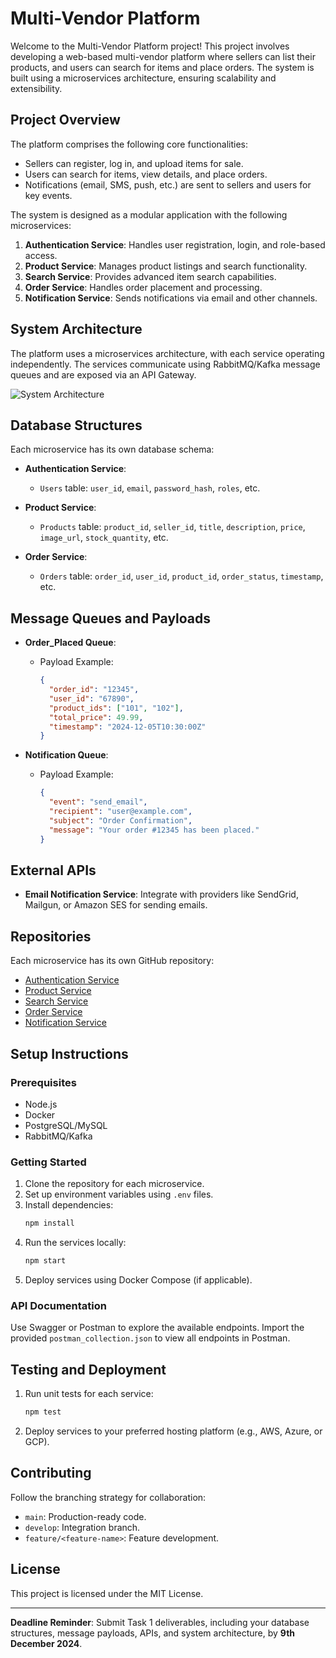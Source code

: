 # Multi-Vendor Platform

Welcome to the Multi-Vendor Platform project! This project involves developing a web-based multi-vendor platform where sellers can list their products, and users can search for items and place orders. The system is built using a microservices architecture, ensuring scalability and extensibility.

## Project Overview

The platform comprises the following core functionalities:

- Sellers can register, log in, and upload items for sale.
- Users can search for items, view details, and place orders.
- Notifications (email, SMS, push, etc.) are sent to sellers and users for key events.

The system is designed as a modular application with the following microservices:

1. **Authentication Service**: Handles user registration, login, and role-based access.
2. **Product Service**: Manages product listings and search functionality.
3. **Search Service**: Provides advanced item search capabilities.
4. **Order Service**: Handles order placement and processing.
5. **Notification Service**: Sends notifications via email and other channels.

## System Architecture

The platform uses a microservices architecture, with each service operating independently. The services communicate using RabbitMQ/Kafka message queues and are exposed via an API Gateway.

![System Architecture](system-architecture-diagram.png)

## Database Structures

Each microservice has its own database schema:

- **Authentication Service**: 
  - `Users` table: `user_id`, `email`, `password_hash`, `roles`, etc.

- **Product Service**: 
  - `Products` table: `product_id`, `seller_id`, `title`, `description`, `price`, `image_url`, `stock_quantity`, etc.

- **Order Service**: 
  - `Orders` table: `order_id`, `user_id`, `product_id`, `order_status`, `timestamp`, etc.

## Message Queues and Payloads

- **Order_Placed Queue**:
  - Payload Example:
    ```json
    {
      "order_id": "12345",
      "user_id": "67890",
      "product_ids": ["101", "102"],
      "total_price": 49.99,
      "timestamp": "2024-12-05T10:30:00Z"
    }
    ```

- **Notification Queue**:
  - Payload Example:
    ```json
    {
      "event": "send_email",
      "recipient": "user@example.com",
      "subject": "Order Confirmation",
      "message": "Your order #12345 has been placed."
    }
    ```

## External APIs

- **Email Notification Service**: Integrate with providers like SendGrid, Mailgun, or Amazon SES for sending emails.

## Repositories

Each microservice has its own GitHub repository:

- [Authentication Service](#)
- [Product Service](#)
- [Search Service](#)
- [Order Service](#)
- [Notification Service](#)

## Setup Instructions

### Prerequisites

- Node.js
- Docker
- PostgreSQL/MySQL
- RabbitMQ/Kafka

### Getting Started

1. Clone the repository for each microservice.
2. Set up environment variables using `.env` files.
3. Install dependencies:
   ```bash
   npm install
   ```
4. Run the services locally:
   ```bash
   npm start
   ```
5. Deploy services using Docker Compose (if applicable).

### API Documentation

Use Swagger or Postman to explore the available endpoints. Import the provided `postman_collection.json` to view all endpoints in Postman.

## Testing and Deployment

1. Run unit tests for each service:
   ```bash
   npm test
   ```
2. Deploy services to your preferred hosting platform (e.g., AWS, Azure, or GCP).

## Contributing

Follow the branching strategy for collaboration:

- `main`: Production-ready code.
- `develop`: Integration branch.
- `feature/<feature-name>`: Feature development.

## License

This project is licensed under the MIT License.

---

**Deadline Reminder**: Submit Task 1 deliverables, including your database structures, message payloads, APIs, and system architecture, by **9th December 2024**.
